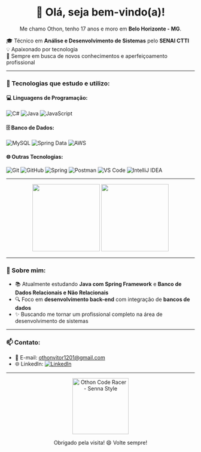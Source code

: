 <h1 align="center">👋 Olá, seja bem-vindo(a)!</h1>

<p align="center">
  Me chamo Othon, tenho 17 anos e moro em <strong>Belo Horizonte - MG</strong>.
</p>

<div align="left">
  🎓 Técnico em <strong>Análise e Desenvolvimento de Sistemas</strong> pelo <strong>SENAI CTTI</strong><br>
  💡 Apaixonado por tecnologia<br>
  🚀 Sempre em busca de novos conhecimentos e aperfeiçoamento profissional
</div>


---

### 🧠 Tecnologias que estudo e utilizo:

#### 💻 Linguagens de Programação:
![C#](https://img.shields.io/badge/C%23-239120?style=for-the-badge&logo=c-sharp&logoColor=white)
![Java](https://img.shields.io/badge/Java-ED8B00?style=for-the-badge&logo=java&logoColor=white)
![JavaScript](https://img.shields.io/badge/JavaScript-F7DF1E?style=for-the-badge&logo=javascript&logoColor=black)

#### 🗄️ Banco de Dados:
![MySQL](https://img.shields.io/badge/MySQL-4479A1?style=for-the-badge&logo=mysql&logoColor=white)
![Spring Data](https://img.shields.io/badge/Spring%20Data-6DB33F?style=for-the-badge&logo=spring&logoColor=white)
![AWS](https://img.shields.io/badge/AWS-232F3E?style=for-the-badge&logo=amazon-aws&logoColor=white)

#### 🌐 Outras Tecnologias:
![Git](https://img.shields.io/badge/Git-F05032?style=for-the-badge&logo=git&logoColor=white)
![GitHub](https://img.shields.io/badge/GitHub-181717?style=for-the-badge&logo=github&logoColor=white)
![Spring](https://img.shields.io/badge/Spring-6DB33F?style=for-the-badge&logo=spring&logoColor=white)
![Postman](https://img.shields.io/badge/Postman-FF6C37?style=for-the-badge&logo=postman&logoColor=white)
![VS Code](https://img.shields.io/badge/VS%20Code-007ACC?style=for-the-badge&logo=visual-studio-code&logoColor=white)
![IntelliJ IDEA](https://img.shields.io/badge/IntelliJ%20IDEA-000000?style=for-the-badge&logo=intellij-idea&logoColor=white)


---


<div align="center">
  <img height="180em" src="https://github-readme-stats.vercel.app/api?username=devothon&show_icons=true&theme=tokyonight&count_private=true"/>
  <img height="180em" src="https://github-readme-stats.vercel.app/api/top-langs/?username=devothon&layout=compact&theme=tokyonight"/>
</div>

---

### 🌱 Sobre mim:

- 📚 Atualmente estudando **Java com Spring Framework** e **Banco de Dados Relacionais e Não Relacionais**
- 🔍 Foco em **desenvolvimento back-end** com integração de **bancos de dados**
- ✨ Buscando me tornar um profissional completo na área de desenvolvimento de sistemas

---

### 📫 Contato:

- 📧 E-mail: [othonvitor1201@gmail.com](mailto:othonvitor1201@gmail.com)  
- 🌐 LinkedIn: [![LinkedIn](https://img.shields.io/badge/LinkedIn-0A66C2?style=for-the-badge&logo=linkedin&logoColor=white)](https://www.linkedin.com/in/othon-braga-b69003381)    

---


<p align="center">
  <img src="https://media0.giphy.com/media/v1.Y2lkPTc5MGI3NjExb2N1azJ4dWUxb24xemp2bzJ3aGRyczhnMndqeGlyZHQ3a3JsczZyMiZlcD12MV9pbnRlcm5hbF9naWZfYnlfaWQmY3Q9Zw/FrqJqCbqr7YOF2M4QS/giphy.gif" alt="Othon Code Racer - Senna Style" width="150" />
</p>

<p align="center">
  Obrigado pela visita! 😄 Volte sempre!
</p>



